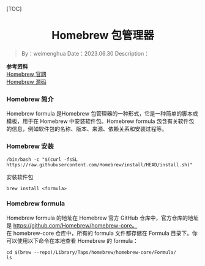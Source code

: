 [TOC]

<h1 align="center">Homebrew 包管理器</h1>

> By：weimenghua
> Date：2023.06.30
> Description：

**参考资料**  
[Homebrew 官网](https://brew.sh/)  
[Homebrew 源码](https://github.com/Homebrew)



### Homebrew 简介
Homebrew formula 是Homebrew 包管理器的一种形式，它是一种简单的脚本或模板，用于在 Homebrew 中安装软件包。Homebrew formula 包含有关软件包的信息，例如软件包的名称、版本、来源、依赖关系和安装过程等。



### Homebrew 安装  
```
/bin/bash -c "$(curl -fsSL https://raw.githubusercontent.com/Homebrew/install/HEAD/install.sh)"
```

安装软件包
```
brew install <formula>
```


### Homebrew formula
Homebrew formula 的地址在 Homebrew 官方 GitHub 仓库中，官方仓库的地址是 https://github.com/Homebrew/homebrew-core。  
在 homebrew-core 仓库中，所有的 formula 文件都存储在 Formula 目录下。你可以使用以下命令在本地查看 Homebrew 的 formula：  
```
cd $(brew --repo)/Library/Taps/homebrew/homebrew-core/Formula/
ls
```